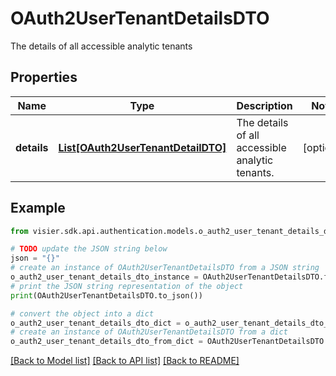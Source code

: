 # OAuth2UserTenantDetailsDTO

The details of all accessible analytic tenants

## Properties

Name | Type | Description | Notes
------------ | ------------- | ------------- | -------------
**details** | [**List[OAuth2UserTenantDetailDTO]**](OAuth2UserTenantDetailDTO.md) | The details of all accessible analytic tenants. | [optional] 

## Example

```python
from visier.sdk.api.authentication.models.o_auth2_user_tenant_details_dto import OAuth2UserTenantDetailsDTO

# TODO update the JSON string below
json = "{}"
# create an instance of OAuth2UserTenantDetailsDTO from a JSON string
o_auth2_user_tenant_details_dto_instance = OAuth2UserTenantDetailsDTO.from_json(json)
# print the JSON string representation of the object
print(OAuth2UserTenantDetailsDTO.to_json())

# convert the object into a dict
o_auth2_user_tenant_details_dto_dict = o_auth2_user_tenant_details_dto_instance.to_dict()
# create an instance of OAuth2UserTenantDetailsDTO from a dict
o_auth2_user_tenant_details_dto_from_dict = OAuth2UserTenantDetailsDTO.from_dict(o_auth2_user_tenant_details_dto_dict)
```
[[Back to Model list]](../README.md#documentation-for-models) [[Back to API list]](../README.md#documentation-for-api-endpoints) [[Back to README]](../README.md)


